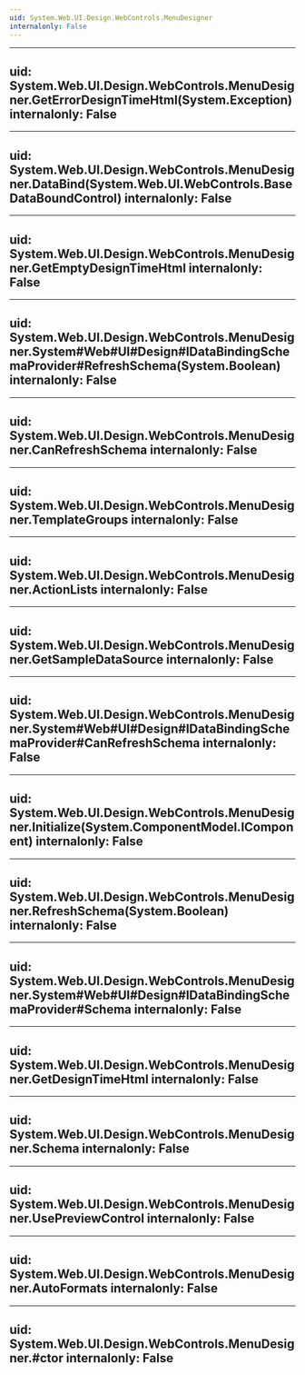 ```yaml
---
uid: System.Web.UI.Design.WebControls.MenuDesigner
internalonly: False
---
```


---
uid: System.Web.UI.Design.WebControls.MenuDesigner.GetErrorDesignTimeHtml(System.Exception)
internalonly: False
---

---
uid: System.Web.UI.Design.WebControls.MenuDesigner.DataBind(System.Web.UI.WebControls.BaseDataBoundControl)
internalonly: False
---

---
uid: System.Web.UI.Design.WebControls.MenuDesigner.GetEmptyDesignTimeHtml
internalonly: False
---

---
uid: System.Web.UI.Design.WebControls.MenuDesigner.System#Web#UI#Design#IDataBindingSchemaProvider#RefreshSchema(System.Boolean)
internalonly: False
---

---
uid: System.Web.UI.Design.WebControls.MenuDesigner.CanRefreshSchema
internalonly: False
---

---
uid: System.Web.UI.Design.WebControls.MenuDesigner.TemplateGroups
internalonly: False
---

---
uid: System.Web.UI.Design.WebControls.MenuDesigner.ActionLists
internalonly: False
---

---
uid: System.Web.UI.Design.WebControls.MenuDesigner.GetSampleDataSource
internalonly: False
---

---
uid: System.Web.UI.Design.WebControls.MenuDesigner.System#Web#UI#Design#IDataBindingSchemaProvider#CanRefreshSchema
internalonly: False
---

---
uid: System.Web.UI.Design.WebControls.MenuDesigner.Initialize(System.ComponentModel.IComponent)
internalonly: False
---

---
uid: System.Web.UI.Design.WebControls.MenuDesigner.RefreshSchema(System.Boolean)
internalonly: False
---

---
uid: System.Web.UI.Design.WebControls.MenuDesigner.System#Web#UI#Design#IDataBindingSchemaProvider#Schema
internalonly: False
---

---
uid: System.Web.UI.Design.WebControls.MenuDesigner.GetDesignTimeHtml
internalonly: False
---

---
uid: System.Web.UI.Design.WebControls.MenuDesigner.Schema
internalonly: False
---

---
uid: System.Web.UI.Design.WebControls.MenuDesigner.UsePreviewControl
internalonly: False
---

---
uid: System.Web.UI.Design.WebControls.MenuDesigner.AutoFormats
internalonly: False
---

---
uid: System.Web.UI.Design.WebControls.MenuDesigner.#ctor
internalonly: False
---
